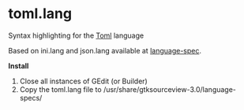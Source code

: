 # toml.lang
 Syntax highlighting for the [Toml](https://github.com/toml-lang/toml) language

Based on ini.lang and json.lang available at [language-spec](https://github.com/GNOME/gtksourceview/tree/master/data/language-specs).

__Install__

1. Close all instances of GEdit (or Builder)
2. Copy the toml.lang file to /usr/share/gtksourceview-3.0/language-specs/
